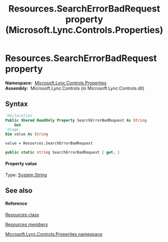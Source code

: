 ﻿---
title: Resources.SearchErrorBadRequest property  (Microsoft.Lync.Controls.Properties)
TOCTitle: 'SearchErrorBadRequest property '
ms:assetid: P:Microsoft.Lync.Controls.Properties.Resources.SearchErrorBadRequest_DI_3_UC_OCS14MrefLyncWPF
ms:mtpsurl: https://msdn.microsoft.com/en-us/library/microsoft.lync.controls.properties.resources.searcherrorbadrequest_di_3_uc_ocs14mreflyncwpf(v=office.15)
ms:contentKeyID: 48599078
ms.date: 07/28/2014
mtps_version: v=office.15
f1_keywords:
- Microsoft.Lync.Controls.Properties.Resources.SearchErrorBadRequest
dev_langs:
- CSharp
- JScript
- VB
- other
---

# Resources.SearchErrorBadRequest property

**Namespace:**  [Microsoft.Lync.Controls.Properties](microsoft-lync-controls-properties-namespace_1.md)  
**Assembly:**  Microsoft.Lync.Controls (in Microsoft.Lync.Controls.dll)

## Syntax

``` vb
'Declaration
Public Shared ReadOnly Property SearchErrorBadRequest As String
    Get
'Usage
Dim value As String

value = Resources.SearchErrorBadRequest
```

``` csharp
public static string SearchErrorBadRequest { get; }
```

#### Property value

Type: [System.String](http://msdn2.microsoft.com/en-us/library/s1wwdcbf)  

## See also

#### Reference

[Resources class](resources-class-microsoft-lync-controls-properties_1.md)

[Resources members](resources-members-microsoft-lync-controls-properties_1.md)

[Microsoft.Lync.Controls.Properties namespace](microsoft-lync-controls-properties-namespace_1.md)

